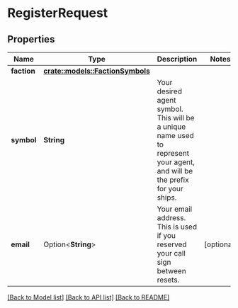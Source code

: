 # RegisterRequest

## Properties

Name | Type | Description | Notes
------------ | ------------- | ------------- | -------------
**faction** | [**crate::models::FactionSymbols**](FactionSymbols.md) |  | 
**symbol** | **String** | Your desired agent symbol. This will be a unique name used to represent your agent, and will be the prefix for your ships. | 
**email** | Option<**String**> | Your email address. This is used if you reserved your call sign between resets. | [optional]

[[Back to Model list]](../README.md#documentation-for-models) [[Back to API list]](../README.md#documentation-for-api-endpoints) [[Back to README]](../README.md)


